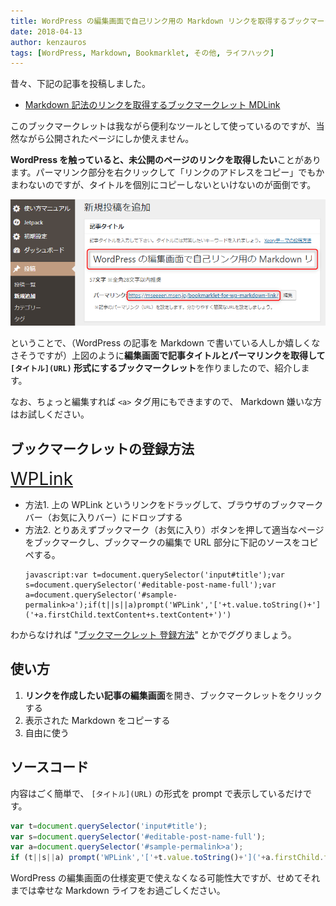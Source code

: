 ```yaml
---
title: WordPress の編集画面で自己リンク用の Markdown リンクを取得するブックマークレット WPLink
date: 2018-04-13
author: kenzauros
tags: [WordPress, Markdown, Bookmarklet, その他, ライフハック]
---
```


昔々、下記の記事を投稿しました。

- [Markdown 記法のリンクを取得するブックマークレット MDLink](/bookmarklet-for-markdown-link/)

このブックマークレットは我ながら便利なツールとして使っているのですが、当然ながら公開されたページにしか使えません。

**WordPress を触っていると、未公開のページのリンクを取得したい**ことがあります。パーマリンク部分を右クリックして「リンクのアドレスをコピー」でもかまわないのですが、タイトルを個別にコピーしないといけないのが面倒です。

![WordPress 編集画面のタイトルとパーマリンクを取得したい](images/bookmarklet-for-wp-markdown-link-1.png)

ということで、（WordPress の記事を Markdown で書いている人しか嬉しくなさそうですが）上図のように**編集画面で記事タイトルとパーマリンクを取得して `[タイトル](URL)` 形式にするブックマークレット**を作りましたので、紹介します。

なお、ちょっと編集すれば `<a>` タグ用にもできますので、 Markdown 嫌いな方はお試しください。

## ブックマークレットの登録方法

<span style="font-size:200%"><a href="javascript:var t=document.querySelector('input#title');var s=document.querySelector('#editable-post-name-full');var a=document.querySelector('#sample-permalink&gt;a');if(t||s||a)prompt('WPLink','['+t.value.toString()+']('+a.firstChild.textContent+s.textContent+')')">WPLink</a></span>

* 方法1. 上の WPLink というリンクをドラッグして、ブラウザのブックマークバー（お気に入りバー）にドロップする
* 方法2. とりあえずブックマーク（お気に入り）ボタンを押して適当なページをブックマークし、ブックマークの編集で URL 部分に下記のソースをコピペする。
  ```
  javascript:var t=document.querySelector('input#title');var s=document.querySelector('#editable-post-name-full');var a=document.querySelector('#sample-permalink>a');if(t||s||a)prompt('WPLink','['+t.value.toString()+']('+a.firstChild.textContent+s.textContent+')')
   ```

わからなければ "[ブックマークレット 登録方法](https://www.google.co.jp/search?q=ブックマークレット%20登録方法)" とかでググりましょう。

## 使い方

1. **リンクを作成したい記事の編集画面**を開き、ブックマークレットをクリックする
2. 表示された Markdown をコピーする
3. 自由に使う

## ソースコード

内容はごく簡単で、 `[タイトル](URL)` の形式を prompt で表示しているだけです。

```javascript
var t=document.querySelector('input#title');
var s=document.querySelector('#editable-post-name-full');
var a=document.querySelector('#sample-permalink>a');
if (t||s||a) prompt('WPLink','['+t.value.toString()+']('+a.firstChild.textContent+s.textContent+')');
```

WordPress の編集画面の仕様変更で使えなくなる可能性大ですが、せめてそれまでは幸せな Markdown ライフをお過ごしください。